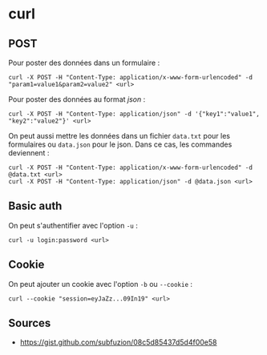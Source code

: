 # curl

## POST

Pour poster des données dans un formulaire :
```
curl -X POST -H "Content-Type: application/x-www-form-urlencoded" -d "param1=value1&param2=value2" <url>
```

Pour poster des données au format *json* :
```
curl -X POST -H "Content-Type: application/json" -d '{"key1":"value1", "key2":"value2"}' <url>
```

On peut aussi mettre les données dans un fichier `data.txt` pour les
formulaires ou `data.json` pour le json. Dans ce cas, les commandes
deviennent :
```
curl -X POST -H "Content-Type: application/x-www-form-urlencoded" -d @data.txt <url>
curl -X POST -H "Content-Type: application/json" -d @data.json <url>
```

## Basic auth

On peut s'authentifier avec l'option `-u` :
```
curl -u login:password <url>
```

## Cookie

On peut ajouter un cookie avec l'option `-b` ou `--cookie` :
```
curl --cookie "session=eyJaZz...09In19" <url>
```

## Sources

* <https://gist.github.com/subfuzion/08c5d85437d5d4f00e58>
